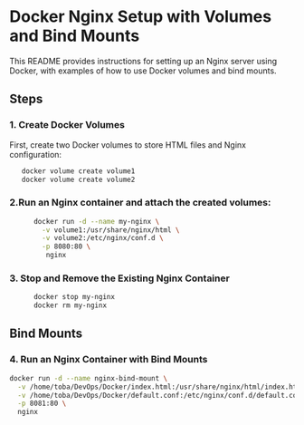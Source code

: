 # Docker Nginx Setup with Volumes and Bind Mounts

This README provides instructions for setting up an Nginx server using Docker, with examples of how to use Docker volumes and bind mounts.

## Steps

### 1. Create Docker Volumes

First, create two Docker volumes to store HTML files and Nginx configuration:

 ```bash
    docker volume create volume1
    docker volume create volume2
```


### 2.Run an Nginx container and attach the created volumes:

 ```bash
       docker run -d --name my-nginx \
         -v volume1:/usr/share/nginx/html \
         -v volume2:/etc/nginx/conf.d \
         -p 8080:80 \
          nginx
```
### 3. Stop and Remove the Existing Nginx Container


```bash
      docker stop my-nginx
      docker rm my-nginx
```

##  Bind Mounts 

### 4. Run an Nginx Container with Bind Mounts


```bash
docker run -d --name nginx-bind-mount \
  -v /home/toba/DevOps/Docker/index.html:/usr/share/nginx/html/index.html \
  -v /home/toba/DevOps/Docker/default.conf:/etc/nginx/conf.d/default.conf \
  -p 8081:80 \
  nginx
```

